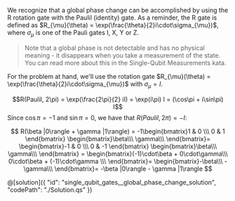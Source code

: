 We recognize that a global phase change can be accomplished by using the R rotation gate with the PauliI (identity) gate.
As a reminder, the R gate is defined as $R_{\mu}(\theta) = \exp(\frac{\theta}{2}i\cdot\sigma_{\mu})$, where $\sigma_{\mu}$ is one of the Pauli gates I, X, Y or Z.

> Note that a global phase is not detectable and has no physical meaning - it disappears when you take a measurement of the state.  
> You can read more about this in the Single-Qubit Measurements kata.

For the problem at hand, we'll use the rotation gate $R_{\mu}(\theta) = \exp(\frac{\theta}{2}i\cdot\sigma_{\mu})$ with $\sigma_{\mu} = I$.

$$R(PauliI, 2\pi) = \exp(\frac{2\pi}{2} iI) = \exp(i\pi) I = (\cos\pi + i\sin\pi) I$$
Since $\cos\pi = -1$ and $\sin\pi = 0$, we have that $R(PauliI, 2\pi) = -I$:

$$
R(\beta |0\rangle + \gamma |1\rangle) =
 -1\begin{bmatrix}1 & 0 \\\ 0 & 1 \end{bmatrix}
 \begin{bmatrix}\beta\\\ \gamma\\\ \end{bmatrix}=
 \begin{bmatrix}-1 & 0 \\\ 0 & -1 \end{bmatrix}
 \begin{bmatrix}\beta\\\ \gamma\\\ \end{bmatrix} =
 \begin{bmatrix}(-1)\cdot\beta + 0\cdot\gamma\\\ 0\cdot\beta +  (-1)\cdot\gamma \\\ \end{bmatrix}=
\begin{bmatrix}-\beta\\\ -\gamma\\\ \end{bmatrix}=
-\beta |0\rangle - \gamma |1\rangle
$$

@[solution]({
"id": "single_qubit_gates__global_phase_change_solution",
"codePath": "./Solution.qs"
})
